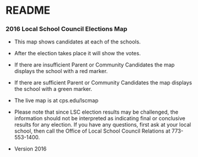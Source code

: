# README #

### 2016 Local School Council Elections Map ###

* This map shows candidates at each of the schools.

* After the election takes place it will show the votes.

* If there are insufficient Parent or Community Candidates the map displays the school with a red marker.

* If there are sufficient Parent or Community Candidates the map displays the school with a green marker.

* The live map is at cps.edu/lscmap

* Please note that since LSC election results may be challenged, the information should not be interpreted as indicating final or conclusive results for any election. If you have any questions, first ask at your local school, then call the Office of Local School Council Relations at 773-553-1400.

* Version 2016